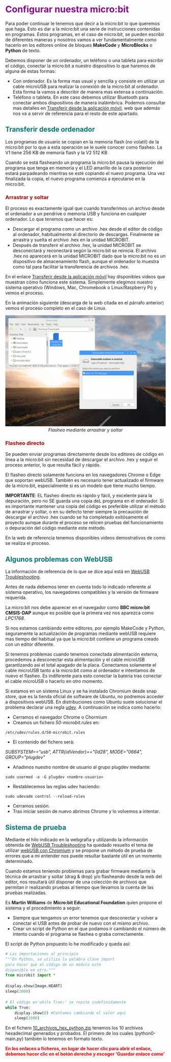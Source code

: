 # <FONT COLOR=#8B008B>Configurar nuestra micro:bit</font>
Para poder continuar le tenemos que decir a la micro:bit lo que queremos que haga. Esto es dar a la micro:bit una serie de instrucciones contenidas en programas. Estos programas, en el caso de micro:bit, se pueden escribir de diferentes maneras y nosotros vamos a ver fundamentalmente como hacerlo en los editores online de bloques **MakeCode** y **MicroBlocks** o **Python** de texto.

Debemos disponer de un ordenador, un teléfono o una tableta para escribir el código, conectar la micro:bit a nuestro dispositivo lo que haremos de alguna de estas formas:

* Con ordenador. Es la forma mas usual y sencilla y consiste en utilizar un cable microUSB para realizar la conexión de la micro:bit al ordenador. Esta forma la vamos a describir de manera mas extensa a continuación.
* Teléfono o tableta. En este caso debemos utilizar Bluetooth para conectar ambos dispositivos de manera inalámbrica. Podemos consultar mas detalles en [Transferir desde la aplicación móvil](https://microbit.org/es-es/get-started/first-steps/set-up/), web que además nos va a servir de referencia para el resto de este apartado.

## <FONT COLOR=#007575>**Transferir desde ordenador**</font>
Los programas de usuario se copian en la memoria flash (no volatil) de la micro:bit por lo que a esta operación se le suele conocer como flasheo. La V1 tiene 256 KB de memoria flash y la V2 512 KB

Cuando se está flasheando un programa la micro:bit pausa la ejecución del programa que tenga en memoria y el LED amarillo de la cara posterior estará parpadeando mientras se esté copiando el nuevo programa. Una vez finalizada la copia, el nuevo programa comienza a ejecutarse en la micro:bit.

### <FONT COLOR=#AA0000>Arrastrar y soltar</font>
El proceso es exactamente igual que cuando transferimos un archivo desde el ordenador a un pendrive o memoria USB y funciona en cualquier ordenador. Lo que tenemos que hacer es:

* Descargar el programa como un archivo .hex desde el editor de código al ordenador, habitualmente al directorio de descargas. Finalmente se arrastra y suelta el archivo .hex en la unidad MICROBIT.
* Después de transferir el archivo .hex, la unidad MICROBIT se desconectará y reconectará según la micro:bit se reinicia. El archivo .hex no aparecerá en la unidad MICROBIT dado que la micro:bit no es un dispositivo de almacenamiento flash, aunque el ordenador lo muestra como tal para facilitar la transferencia de archivos .hex.

En el enlace [Transferir desde la aplicación móvil](https://microbit.org/es-es/get-started/first-steps/set-up/) hay disponibles videos que muestran cómo funciona este sistema. Simplemente elegimos nuestro sistema operativo (Windows, Mac, Chromebook o Linux/Raspberry Pi) y vemos el proceso.

En la animación siguiente (descarga de la web citada en el párrafo anterior) vemos el proceso completo en el caso de Linux.

<center>

![Flasheo mediante arrastrar y soltar](../img/configura/arr_soltar.gif)  
*Flasheo mediante arrastrar y soltar*

</center>

### <FONT COLOR=#AA0000>Flasheo directo</font>
Se pueden enviar programas directamente desde los editores de código en línea a la micro:bit sin necesidad de descargar el archivo .hex y seguir el proceso anterior, lo que resulta fácil y rápido.

El flasheo directo solamente funciona en los navegadores Chrome o Edge que soportan webUSB. También es necesario tener actualizado el firmware de la micro:bit, especialmente si es un modelo que tiene mucho tiempo.

**IMPORTANTE**: EL flasheo directo es rápido y fácil, y excelente para la depuración, pero no SE guarda una copia deL programa en el ordenador. Si es importante mantener una copia del código es preferible utilizar el método de arrastrar y soltar, o en su defecto tener siempre la precaución de descargar el archivo .hex cuando se ha completado exitósamente el proyecto aunque durante el proceso se relicen pruebas del funcionamiento o depuración del código mediante este método.

En la web de referencia tenemos disponibles videos demostrativos de como se realiza el proceso.

## <FONT COLOR=#007575>**Algunos problemas con WebUSB**</font>
La información de referencia de lo que se dice aquí está en [WebUSB Troubleshooting](https://support.microbit.org/support/solutions/articles/19000105428-webusb-troubleshooting).

Antes de nada debemos tener en cuenta todo lo indicado referente al sistema operativo, los navegadores compatibles y la versión de firmware requerida.

La micro:bit nos debe aparecer en el navegador como **BBC micro:bit CMSIS-DAP** aunque es posible que la primera vez nos aparezca como *LPC1768*.

Si nos estamos cambiando entre editores, por ejemplo MakeCode y Python, seguramente la actualización de programas mediante webUSB requiere mas tiempo del habitual ya que la micro:bit contiene un programa creado con un editor diferente.

Si tenemos problemas cuando tenemos conectada alimentación externa, procedemos a desconectar esta alimentación y el cable microUSB garantizando asi el total apagado de la placa. Conectamos solamente el cable microUSB tanto a la micro:bit como al ordenador e intentamos de nuevo el flasheo. Es indiferente para esto conectar la bateria tras conectar el cable microUSB o hacerlo en otro momento.

Si estamos en un sistema Linux y se ha instalado Chromium desde snap store, que es la tienda oficial de software de Ubuntu, no podremos acceder a dispositivos webUSB. En distribuciones como Ubuntu suele solucionar el problema declarar una regla [udev](https://es.wikipedia.org/wiki/Udev). A continuación se indica como hacerlo:

* Cerramos el navegador Chrome o Chormium
* Creamos un fichero *50-microbit.rules* en:

~~~
/etc/udev/rules.d/50-microbit.rules
~~~

* El contenido del fichero será:

*SUBSYSTEM=="usb", ATTR{idVendor}=="0d28", MODE="0664", GROUP="plugdev"*

* Añadimos nuestro nombre de usuario al grupo plugdev mediante:

~~~
sudo usermod -a -G plugdev <nombre-usuario>
~~~

* Restablecemos las reglas udev haciendo:

~~~
sudo udevadm control --reload-rules
~~~

* Cerramos sesión.
* Tras iniciar sesión de nuevo abrimos Chrome y lo volvemos a intentar.

## <FONT COLOR=#007575>**Sistema de prueba**</font>
Mediante el hilo indicado en la webgrafia y utilizando la información obtenida de [WebUSB Troubleshooting](https://support.microbit.org/support/solutions/articles/19000105428-webusb-troubleshooting) ha quedado resuelto el tema de utilizar [webUSB con Chromium](directo.md) y se propone un método de prueba de errores que a mi entender nos puede resultar bastante útil en un momento determinado.

Cuando estamos teniendo problemas para grabar firmware mediante la técnica de arrastrar y soltar (drag & drop) y/o flasheando desde la web del editor, nos resultará útil disponer de una colección de archivos que permitan ir realizando pruebas al tiempo que llevamos la cuenta de las pruebas realizadas.

Es **Martin Williams** de **Micro:bit Educational Foundation** quien propone el sistema y el procedimiento a seguir.

* Siempre que tengamos un error tenemos que desconectar y volver a conectar el USB antes de probar de nuevo con el mismo archivo.
* Crear un script de Python en el que podamos ir cambiando el número de intento cuando el programa se flashea o graba correctamente.

El script de Python propuesto lo he modificado y queda así:

~~~python
# Las importaciones al principio
"""En Python, se utiliza la palabra clave import 
para hacer que el código de un módulo esté 
disponible en otro."""
from microbit import *

display.show(Image.HEART)
sleep(1000)

# El código en'while True:' se repite indefinidamente
while True:
    display.show(0) #Contamos cambiando el valor aquí
    sleep(1000)
~~~

En el fichero [10_archivos_hex_python.zip](/docs/programas/upy/coleccion_errores/10_archivos_hex_python.zip) tenemos los 10 archivos hexadecimal generados y probados. El primero de los cuales (python0-main.py) también lo tenemos en formato texto.

<b><font color=#FF0000>En los enlaces a ficheros, en lugar de hacer clic para abrir el enlace, debemos hacer clic en el botón derecho y escoger 'Guardar enlace como'</font></b>
